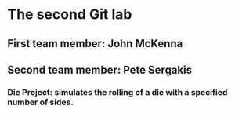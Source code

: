 # The second Git lab
## First team member: John McKenna
## Second team member: Pete Sergakis
### Die Project: simulates the rolling of a die with a specified number of sides.

